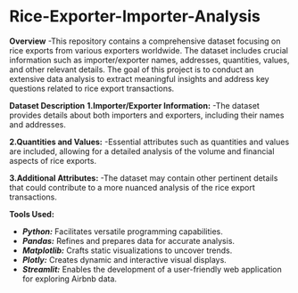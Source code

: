 # Rice-Exporter-Importer-Analysis
**Overview**
-This repository contains a comprehensive dataset focusing on rice exports from various exporters worldwide. The dataset includes crucial information such as importer/exporter names, addresses, quantities, values, and other relevant details. The goal of this project is to conduct an extensive data analysis to extract meaningful insights and address key questions related to rice export transactions.

**Dataset Description**
**1.Importer/Exporter Information:** -The dataset provides details about both importers and exporters, including their names and addresses.

**2.Quantities and Values:** -Essential attributes such as quantities and values are included, allowing for a detailed analysis of the volume and financial aspects of rice exports.

**3.Additional Attributes:** -The dataset may contain other pertinent details that could contribute to a more nuanced analysis of the rice export transactions.


**Tools Used:**
- **_Python:_** Facilitates versatile programming capabilities.
- **_Pandas:_** Refines and prepares data for accurate analysis.
- **_Matplotlib:_** Crafts static visualizations to uncover trends.
- **_Plotly:_** Creates dynamic and interactive visual displays.
- **_Streamlit:_** Enables the development of a user-friendly web application for exploring Airbnb data.
